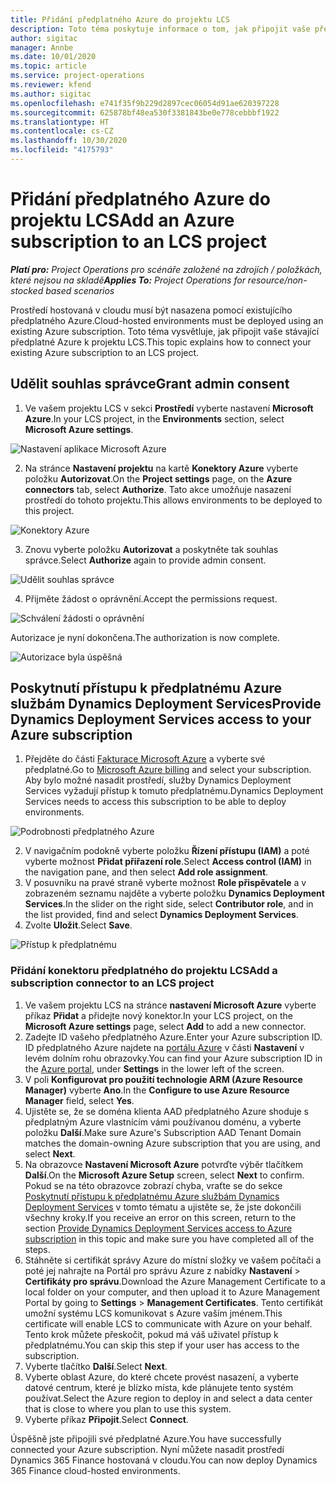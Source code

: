 ```yaml
---
title: Přidání předplatného Azure do projektu LCS
description: Toto téma poskytuje informace o tom, jak připojit vaše předplatné Azure k projektu LCS.
author: sigitac
manager: Annbe
ms.date: 10/01/2020
ms.topic: article
ms.service: project-operations
ms.reviewer: kfend
ms.author: sigitac
ms.openlocfilehash: e741f35f9b229d2897cec06054d91ae620397228
ms.sourcegitcommit: 625878bf48ea530f3381843be0e778cebbbf1922
ms.translationtype: HT
ms.contentlocale: cs-CZ
ms.lasthandoff: 10/30/2020
ms.locfileid: "4175793"
---
```

# <a name="add-an-azure-subscription-to-an-lcs-project"></a><span data-ttu-id="2285b-103">Přidání předplatného Azure do projektu LCS</span><span class="sxs-lookup"><span data-stu-id="2285b-103">Add an Azure subscription to an LCS project</span></span>

<span data-ttu-id="2285b-104">_**Platí pro:** Project Operations pro scénáře založené na zdrojích / položkách, které nejsou na skladě_</span><span class="sxs-lookup"><span data-stu-id="2285b-104">_**Applies To:** Project Operations for resource/non-stocked based scenarios_</span></span>

<span data-ttu-id="2285b-105">Prostředí hostovaná v cloudu musí být nasazena pomocí existujícího předplatného Azure.</span><span class="sxs-lookup"><span data-stu-id="2285b-105">Cloud-hosted environments must be deployed using an existing Azure subscription.</span></span> <span data-ttu-id="2285b-106">Toto téma vysvětluje, jak připojit vaše stávající předplatné Azure k projektu LCS.</span><span class="sxs-lookup"><span data-stu-id="2285b-106">This topic explains how to connect your existing Azure subscription to an LCS project.</span></span> 

## <a name="grant-admin-consent"></a><span data-ttu-id="2285b-107">Udělit souhlas správce</span><span class="sxs-lookup"><span data-stu-id="2285b-107">Grant admin consent</span></span>

1. <span data-ttu-id="2285b-108">Ve vašem projektu LCS v sekci **Prostředí** vyberte nastavení **Microsoft Azure**.</span><span class="sxs-lookup"><span data-stu-id="2285b-108">In your LCS project, in the **Environments** section, select **Microsoft Azure settings**.</span></span>

![Nastavení aplikace Microsoft Azure](./media/1MicrosoftAzureSettings.png)

2. <span data-ttu-id="2285b-110">Na stránce **Nastavení projektu** na kartě **Konektory Azure** vyberte položku **Autorizovat**.</span><span class="sxs-lookup"><span data-stu-id="2285b-110">On the **Project settings** page, on the **Azure connectors** tab, select **Authorize**.</span></span> <span data-ttu-id="2285b-111">Tato akce umožňuje nasazení prostředí do tohoto projektu.</span><span class="sxs-lookup"><span data-stu-id="2285b-111">This allows environments to be deployed to this project.</span></span>

![Konektory Azure](./media/2AzureConnectors.png)

3. <span data-ttu-id="2285b-113">Znovu vyberte položku **Autorizovat** a poskytněte tak souhlas správce.</span><span class="sxs-lookup"><span data-stu-id="2285b-113">Select **Authorize** again to provide admin consent.</span></span>

![Udělit souhlas správce](./media/3GrantAdminConsent.png)

4. <span data-ttu-id="2285b-115">Přijměte žádost o oprávnění.</span><span class="sxs-lookup"><span data-stu-id="2285b-115">Accept the permissions request.</span></span>

![Schválení žádosti o oprávnění](./media/4AcceptPermissionRequest.png)

<span data-ttu-id="2285b-117">Autorizace je nyní dokončena.</span><span class="sxs-lookup"><span data-stu-id="2285b-117">The authorization is now complete.</span></span> 

![Autorizace byla úspěšná](./media/5AuthorizationComplete.png)

## <a name="provide-dynamics-deployment-services-access-to-your-azure-subscription"></a><a name="provide"></a><span data-ttu-id="2285b-119">Poskytnutí přístupu k předplatnému Azure službám Dynamics Deployment Services</span><span class="sxs-lookup"><span data-stu-id="2285b-119">Provide Dynamics Deployment Services access to your Azure subscription</span></span>

1. <span data-ttu-id="2285b-120">Přejděte do části [Fakturace Microsoft Azure](https://portal.azure.com/#blade/Microsoft\_Azure\_Billing/SubscriptionsBlade) a vyberte své předplatné.</span><span class="sxs-lookup"><span data-stu-id="2285b-120">Go to [Microsoft Azure billing](https://portal.azure.com/#blade/Microsoft\_Azure\_Billing/SubscriptionsBlade) and select your subscription.</span></span> <span data-ttu-id="2285b-121">Aby bylo možné nasadit prostředí, služby Dynamics Deployment Services vyžadují přístup k tomuto předplatnému.</span><span class="sxs-lookup"><span data-stu-id="2285b-121">Dynamics Deployment Services needs to access this subscription to be able to deploy environments.</span></span>

![Podrobnosti předplatného Azure](./media/6AzureSubscription.png)

2. <span data-ttu-id="2285b-123">V navigačním podokně vyberte položku **Řízení přístupu (IAM)** a poté vyberte možnost **Přidat přiřazení role**.</span><span class="sxs-lookup"><span data-stu-id="2285b-123">Select **Access control (IAM)** in the navigation pane, and then select **Add role assignment**.</span></span>
3. <span data-ttu-id="2285b-124">V posuvníku na pravé straně vyberte možnost **Role přispěvatele** a v zobrazeném seznamu najděte a vyberte položku **Dynamics Deployment Services**.</span><span class="sxs-lookup"><span data-stu-id="2285b-124">In the slider on the right side, select **Contributor role**, and in the list provided, find and select **Dynamics Deployment Services**.</span></span> 
4. <span data-ttu-id="2285b-125">Zvolte **Uložit**.</span><span class="sxs-lookup"><span data-stu-id="2285b-125">Select **Save**.</span></span>

![Přístup k předplatnému](./media/7SubscriptionAccess.png)

### <a name="add-a-subscription-connector-to-an-lcs-project"></a><span data-ttu-id="2285b-127">Přidání konektoru předplatného do projektu LCS</span><span class="sxs-lookup"><span data-stu-id="2285b-127">Add a subscription connector to an LCS project</span></span>

1. <span data-ttu-id="2285b-128">Ve vašem projektu LCS na stránce **nastavení Microsoft Azure** vyberte příkaz **Přidat** a přidejte nový konektor.</span><span class="sxs-lookup"><span data-stu-id="2285b-128">In your LCS project, on the **Microsoft Azure settings** page, select **Add** to add a new connector.</span></span>
2. <span data-ttu-id="2285b-129">Zadejte ID vašeho předplatného Azure.</span><span class="sxs-lookup"><span data-stu-id="2285b-129">Enter your Azure subscription ID.</span></span> <span data-ttu-id="2285b-130">ID předplatného Azure najdete na [portálu Azure](https://ms.portal.azure.com/) v části **Nastavení** v levém dolním rohu obrazovky.</span><span class="sxs-lookup"><span data-stu-id="2285b-130">You can find your Azure subscription ID in the [Azure portal](https://ms.portal.azure.com/), under  **Settings**  in the lower left of the screen.</span></span>
3. <span data-ttu-id="2285b-131">V poli **Konfigurovat pro použití technologie ARM (Azure Resource Manager)** vyberte **Ano**.</span><span class="sxs-lookup"><span data-stu-id="2285b-131">In the **Configure to use Azure Resource Manager** field, select **Yes**.</span></span>
4. <span data-ttu-id="2285b-132">Ujistěte se, že se doména klienta AAD předplatného Azure shoduje s předplatným Azure vlastnícím vámi používanou doménu, a vyberte položku **Další**.</span><span class="sxs-lookup"><span data-stu-id="2285b-132">Make sure Azure's Subscription AAD Tenant Domain matches the domain-owning Azure subscription that you are using, and select **Next**.</span></span>
5. <span data-ttu-id="2285b-133">Na obrazovce **Nastavení Microsoft Azure** potvrďte výběr tlačítkem **Další**.</span><span class="sxs-lookup"><span data-stu-id="2285b-133">On the **Microsoft Azure Setup** screen, select **Next** to confirm.</span></span> <span data-ttu-id="2285b-134">Pokud se na této obrazovce zobrazí chyba, vraťte se do sekce [Poskytnutí přístupu k předplatnému Azure službám Dynamics Deployment Services](#provide) v tomto tématu a ujistěte se, že jste dokončili všechny kroky.</span><span class="sxs-lookup"><span data-stu-id="2285b-134">If you receive an error on this screen, return to the section [Provide Dynamics Deployment Services access to Azure subscription](#provide) in this topic and make sure you have completed all of the steps.</span></span>
6. <span data-ttu-id="2285b-135">Stáhněte si certifikát správy Azure do místní složky ve vašem počítači a poté jej nahrajte na Portál pro správu Azure z nabídky **Nastavení** > **Certifikáty pro správu**.</span><span class="sxs-lookup"><span data-stu-id="2285b-135">Download the Azure Management Certificate to a local folder on your computer, and then upload it to Azure Management Portal by going to **Settings** > **Management Certificates**.</span></span> <span data-ttu-id="2285b-136">Tento certifikát umožní systému LCS komunikovat s Azure vaším jménem.</span><span class="sxs-lookup"><span data-stu-id="2285b-136">This certificate will enable LCS to communicate with Azure on your behalf.</span></span> <span data-ttu-id="2285b-137">Tento krok můžete přeskočit, pokud má váš uživatel přístup k předplatnému.</span><span class="sxs-lookup"><span data-stu-id="2285b-137">You can skip this step if your user has access to the subscription.</span></span>
7. <span data-ttu-id="2285b-138">Vyberte tlačítko **Další**.</span><span class="sxs-lookup"><span data-stu-id="2285b-138">Select  **Next**.</span></span>
8. <span data-ttu-id="2285b-139">Vyberte oblast Azure, do které chcete provést nasazení, a vyberte datové centrum, které je blízko místa, kde plánujete tento systém používat.</span><span class="sxs-lookup"><span data-stu-id="2285b-139">Select the Azure region to deploy in and select a data center that is close to where you plan to use this system.</span></span>
9.  <span data-ttu-id="2285b-140">Vyberte příkaz **Připojit**.</span><span class="sxs-lookup"><span data-stu-id="2285b-140">Select  **Connect**.</span></span>

<span data-ttu-id="2285b-141">Úspěšně jste připojili své předplatné Azure.</span><span class="sxs-lookup"><span data-stu-id="2285b-141">You have successfully connected your Azure subscription.</span></span> <span data-ttu-id="2285b-142">Nyní můžete nasadit prostředí Dynamics 365 Finance hostovaná v cloudu.</span><span class="sxs-lookup"><span data-stu-id="2285b-142">You can now deploy Dynamics 365 Finance cloud-hosted environments.</span></span>


